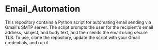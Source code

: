 # Email_Automation
This repository contains a Python script for automating email sending via Gmail's SMTP server. The script prompts the user for the recipient's email address, subject, and body text, and then sends the email using secure TLS. To use, clone the repository, update the script with your Gmail credentials, and run it.
